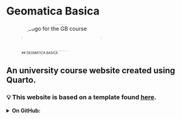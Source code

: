 # Geomatica Basica

<figure>
    <img src="./figures/icons/earth.jpeg" alt="Logo for the GB course'"  role="presentation" style="object-fit: cover;width:15em;height:5em;border-radius: 50%;">
    <figcaption>
        <span style="display:inline-block;font-size:0.6em;width:60%;">
        ## GEOMATICA BASICA
        </span>
    </figcaption>

</figure>


## An university course website created using Quarto.

### 💡 This website is based on a template found [here](https://github.com/jonjoncardoso/quarto-template-for-university-courses).

<details><summary><strong>On GitHub:</strong></summary>

### 🧰 Dev Setup

### 📟 Contact

**✋ Questions? Suggestions?** If you are not sure how to do something with the template or have a suggestion for a new feature, start a [discussion](https://github.com/jonjoncardoso/quarto-template-for-university-courses/discussions).

**🐞 Spotted any bugs?** Create a new [Issue](https://github.com/jonjoncardoso/quarto-template-for-university-courses/issues).

